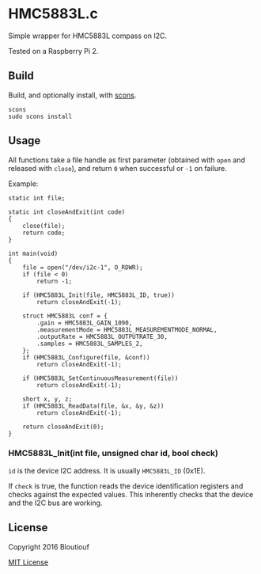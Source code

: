 # HMC5883L.c

Simple wrapper for HMC5883L compass on I2C.

Tested on a Raspberry Pi 2.

## Build

Build, and optionally install, with [scons](http://scons.org/).

	scons
	sudo scons install

## Usage

All functions take a file handle as first parameter (obtained with `open` and released with `close`), and return `0` when successful or `-1` on failure.

Example:

	static int file;

	static int closeAndExit(int code)
	{
		close(file);
		return code;
	}

	int main(void)
	{
		file = open("/dev/i2c-1", O_RDWR);
		if (file < 0)
			return -1;

		if (HMC5883L_Init(file, HMC5883L_ID, true))
			return closeAndExit(-1);

	    struct HMC5883L conf = {
	        .gain = HMC5883L_GAIN_1090,
	        .measurementMode = HMC5883L_MEASUREMENTMODE_NORMAL,
	        .outputRate = HMC5883L_OUTPUTRATE_30,
	        .samples = HMC5883L_SAMPLES_2,
	    };
	    if (HMC5883L_Configure(file, &conf))
			return closeAndExit(-1);

	    if (HMC5883L_SetContinuousMeasurement(file))
			return closeAndExit(-1);

		short x, y, z;
		if (HMC5883L_ReadData(file, &x, &y, &z))
			return closeAndExit(-1);

		return closeAndExit(0);
	}


### HMC5883L_Init(int file, unsigned char id, bool check)

`id` is the device I2C address. It is usually `HMC5883L_ID` (0x1E).

If `check` is true, the function reads the device identification registers and checks against the expected values. This inherently checks that the device and the I2C bus are working.

## License

Copyright 2016 Bloutiouf

[MIT License](https://opensource.org/licenses/MIT)
